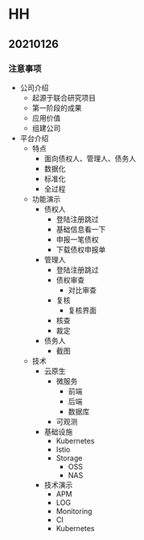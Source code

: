 # HH
## 20210126
### 注意事项
- 公司介绍
	- 起源于联合研究项目
	- 第一阶段的成果
	- 应用价值
	- 组建公司
- 平台介绍
	- 特点
		- 面向债权人、管理人、债务人
		- 数据化
		- 标准化
		- 全过程
	- 功能演示
		- 债权人
			- 登陆注册跳过
			- 基础信息看一下
			- 申报一笔债权
			- 下载债权申报单
		- 管理人
			- 登陆注册跳过
			- 债权审查
				- 对比审查
			- 复核
				- 复核界面
			- 核查
			- 裁定
		- 债务人
			- 截图
	- 技术
		- 云原生
			- 微服务
				- 前端
				- 后端
				- 数据库
			- 可观测
		- 基础设施
			- Kubernetes
			- Istio
			- Storage
				- OSS
				- NAS
		- 技术演示
			- APM
			- LOG
			- Monitoring
			- CI
			- Kubernetes